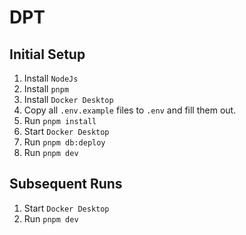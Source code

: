 # DPT

## Initial Setup

1. Install `NodeJs`
2. Install `pnpm`
3. Install `Docker Desktop`
4. Copy all `.env.example` files to `.env` and fill them out.
5. Run `pnpm install`
6. Start `Docker Desktop`
7. Run `pnpm db:deploy`
8. Run `pnpm dev`

## Subsequent Runs

1. Start `Docker Desktop`
2. Run `pnpm dev`
